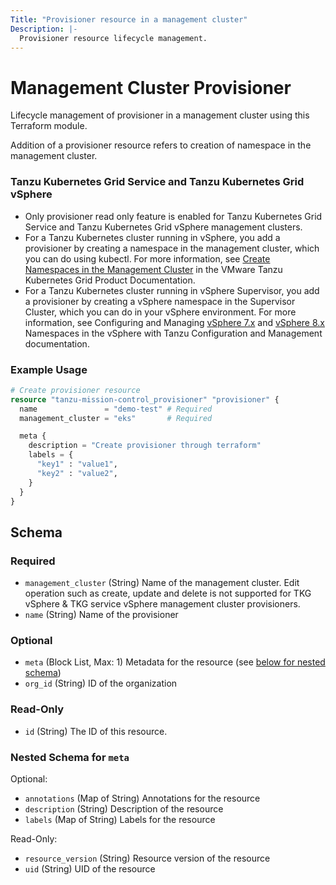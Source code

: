 ```yaml
---
Title: "Provisioner resource in a management cluster"
Description: |-
  Provisioner resource lifecycle management.
---
```


# Management Cluster Provisioner

Lifecycle management of provisioner in a management cluster using this Terraform module.

Addition of a provisioner resource refers to creation of namespace in the management cluster.

### Tanzu Kubernetes Grid Service and Tanzu Kubernetes Grid vSphere
- Only provisioner read only feature is enabled for Tanzu Kubernetes Grid Service and Tanzu Kubernetes Grid vSphere management clusters.
- For a Tanzu Kubernetes cluster running in vSphere, you add a provisioner by creating
  a namespace in the management cluster, which you can do using kubectl.
  For more information, see [Create Namespaces in the Management Cluster][create-namespaces-in-the-management-cluster] in the VMware Tanzu Kubernetes Grid Product Documentation.
- For a Tanzu Kubernetes cluster running in vSphere Supervisor, you add a provisioner by creating
  a vSphere namespace in the Supervisor Cluster, which you can do in your vSphere environment.
  For more information, see Configuring and Managing [vSphere 7.x][vsphere-7.x] and  [vSphere 8.x][vsphere-8.x] Namespaces in the vSphere with
  Tanzu Configuration and Management documentation.

[create-namespaces-in-the-management-cluster]: https://techdocs.broadcom.com/us/en/vmware-tanzu/standalone-components/tanzu-kubernetes-grid/2-5/tkg/mgmt-manage-index.html
[vsphere-7.x]: https://techdocs.broadcom.com/us/en/vmware-cis/vsphere/vsphere-supervisor/7-0/vsphere-with-tanzu-configuration-and-management-7-0.html
[vsphere-8.x]: https://techdocs.broadcom.com/us/en/vmware-cis/vsphere/vsphere-supervisor/8-0/vsphere-supervisor-services-and-workloads-8-0.html

### Example Usage

```terraform
# Create provisioner resource
resource "tanzu-mission-control_provisioner" "provisioner" {
  name               = "demo-test" # Required
  management_cluster = "eks"       # Required

  meta {
    description = "Create provisioner through terraform"
    labels = {
      "key1" : "value1",
      "key2" : "value2",
    }
  }
}
```

<!-- schema generated by tfplugindocs -->
## Schema

### Required

- `management_cluster` (String) Name of the management cluster. Edit operation such as create, update and delete is not supported for TKG vSphere & TKG service vSphere management cluster provisioners.
- `name` (String) Name of the provisioner

### Optional

- `meta` (Block List, Max: 1) Metadata for the resource (see [below for nested schema](#nestedblock--meta))
- `org_id` (String) ID of the organization

### Read-Only

- `id` (String) The ID of this resource.

<a id="nestedblock--meta"></a>
### Nested Schema for `meta`

Optional:

- `annotations` (Map of String) Annotations for the resource
- `description` (String) Description of the resource
- `labels` (Map of String) Labels for the resource

Read-Only:

- `resource_version` (String) Resource version of the resource
- `uid` (String) UID of the resource
